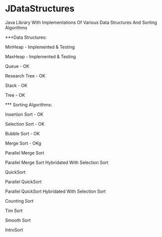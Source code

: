 JDataStructures
===============

Java Library With Implementations Of Various Data Structures And Sorting Algorithms


***Data Structures:

MinHeap - Implemented & Testing

MaxHeap - Implemented & Testing

Queue - OK

Research Tree - OK

Stack - OK

Tree - OK




*** Sorting Algorithms:

Insertion Sort - OK

Selection Sort - OK

Bubble Sort - OK

Merge Sort - OKg

Parallel Merge Sort 

Parallel Merge Sort Hybridated With Selection Sort

QuickSort

Parallel QuickSort

Parallel QuickSort Hybridated With Selection Sort

Counting Sort

Tim Sort

Smooth Sort

IntroSort
